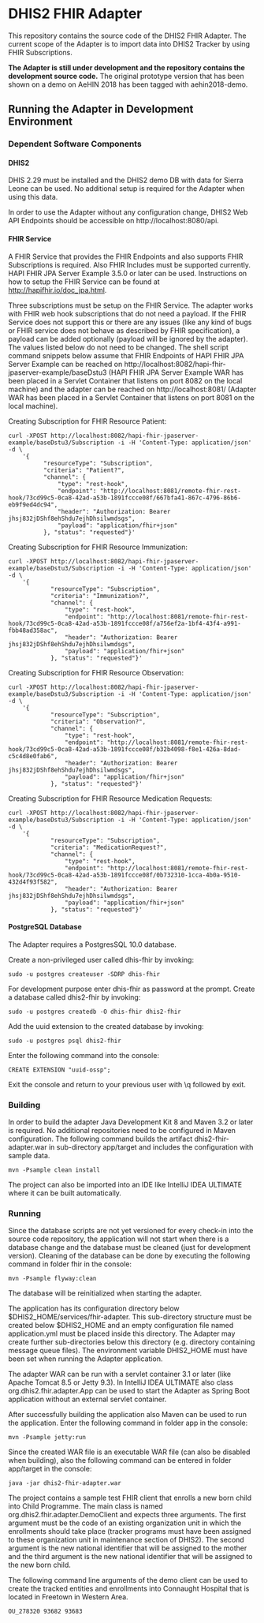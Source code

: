 # DHIS2 FHIR Adapter
This repository contains the source code of the DHIS2 FHIR Adapter. The current scope of the Adapter is to import data into DHIS2 Tracker by using FHIR Subscriptions.

__The Adapter is still under development and the repository contains the development source code.__ The original prototype version that has been shown on a demo on AeHIN 2018 has been tagged with aehin2018-demo. 

## Running the Adapter in Development Environment
### Dependent Software Components
#### DHIS2
DHIS 2.29 must be installed and the DHIS2 demo DB with data for Sierra Leone can be used. No additional setup is required for the Adapter when using this data.

In order to use the Adapter without any configuration change, DHIS2 Web API Endpoints should be accessible on http://localhost:8080/api.

#### FHIR Service
A FHIR Service that provides the FHIR Endpoints and also supports FHIR Subscriptions is required. Also FHIR Includes must be supported currently. HAPI FHIR JPA Server Example 3.5.0 or later can be used. Instructions on how to setup the FHIR Service can be found at http://hapifhir.io/doc_jpa.html.

Three subscriptions must be setup on the FHIR Service. The adapter works with FHIR web hook subscriptions that do not need a payload. If the FHIR Service does not support this or there are any issues (like any kind of bugs or FHIR service does not behave as
 described by FHIR specification), a payload can be added optionally (payload will be ignored by the adapter). The values listed below do not need to be changed. The shell script command snippets below assume that FHIR Endpoints of HAPI FHIR JPA Server 
 Example can be reached on http://localhost:8082/hapi-fhir-jpaserver-example/baseDstu3 (HAPI FHIR JPA Server Example WAR has been placed in a Servlet Container that listens on port 8082 on the local machine) and the adapter can be reached on 
 http://localhost:8081/ (Adapter WAR has been placed in a Servlet Container that listens on port 8081 on the local machine).

Creating Subscription for FHIR Resource Patient:

    curl -XPOST http://localhost:8082/hapi-fhir-jpaserver-example/baseDstu3/Subscription -i -H 'Content-Type: application/json' -d \
        '{
              "resourceType": "Subscription",
              "criteria": "Patient?",
              "channel": {
                  "type": "rest-hook",
                  "endpoint": "http://localhost:8081/remote-fhir-rest-hook/73cd99c5-0ca8-42ad-a53b-1891fccce08f/667bfa41-867c-4796-86b6-eb9f9ed4dc94",
                  "header": "Authorization: Bearer jhsj832jDShf8ehShdu7ejhDhsilwmdsgs",
                  "payload": "application/fhir+json"
              }, "status": "requested"}'

Creating Subscription for FHIR Resource Immunization:

    curl -XPOST http://localhost:8082/hapi-fhir-jpaserver-example/baseDstu3/Subscription -i -H 'Content-Type: application/json' -d \
        '{
                "resourceType": "Subscription",
                "criteria": "Immunization?",
                "channel": {
                    "type": "rest-hook",
                    "endpoint": "http://localhost:8081/remote-fhir-rest-hook/73cd99c5-0ca8-42ad-a53b-1891fccce08f/a756ef2a-1bf4-43f4-a991-fbb48ad358ac",
                    "header": "Authorization: Bearer jhsj832jDShf8ehShdu7ejhDhsilwmdsgs",
                    "payload": "application/fhir+json"
                }, "status": "requested"}'
                
Creating Subscription for FHIR Resource Observation:

    curl -XPOST http://localhost:8082/hapi-fhir-jpaserver-example/baseDstu3/Subscription -i -H 'Content-Type: application/json' -d \
        '{
                "resourceType": "Subscription",
                "criteria": "Observation?",
                "channel": {
                    "type": "rest-hook",
                    "endpoint": "http://localhost:8081/remote-fhir-rest-hook/73cd99c5-0ca8-42ad-a53b-1891fccce08f/b32b4098-f8e1-426a-8dad-c5c4d8e0fab6",
                    "header": "Authorization: Bearer jhsj832jDShf8ehShdu7ejhDhsilwmdsgs",
                    "payload": "application/fhir+json"
                }, "status": "requested"}'    
                
Creating Subscription for FHIR Resource Medication Requests:

    curl -XPOST http://localhost:8082/hapi-fhir-jpaserver-example/baseDstu3/Subscription -i -H 'Content-Type: application/json' -d \
        '{
                "resourceType": "Subscription",
                "criteria": "MedicationRequest?",
                "channel": {
                    "type": "rest-hook",
                    "endpoint": "http://localhost:8081/remote-fhir-rest-hook/73cd99c5-0ca8-42ad-a53b-1891fccce08f/0b732310-1cca-4b0a-9510-432d4f93f582",
                    "header": "Authorization: Bearer jhsj832jDShf8ehShdu7ejhDhsilwmdsgs",
                    "payload": "application/fhir+json"
                }, "status": "requested"}'                
                               
#### PostgreSQL Database
The Adapter requires a PostgresSQL 10.0 database. 

Create a non-privileged user called dhis-fhir by invoking:

    sudo -u postgres createuser -SDRP dhis-fhir                  

For development purpose enter dhis-fhir as password at the prompt. Create a database called dhis2-fhir by invoking:

    sudo -u postgres createdb -O dhis-fhir dhis2-fhir
    
Add the uuid extension to the created database by invoking:

    sudo -u postgres psql dhis2-fhir
    
Enter the following command into the console:

    CREATE EXTENSION "uuid-ossp";    
    
Exit the console and return to your previous user with \q followed by exit.    

### Building
In order to build the adapter Java Development Kit 8 and Maven 3.2 or later is required. No additional repositories need to be configured in Maven configuration. The following command builds the artifact dhis2-fhir-adapter.war in sub-directory app/target 
and includes the configuration with sample data.

    mvn -Psample clean install

The project can also be imported into an IDE like IntelliJ IDEA ULTIMATE where it can be built automatically.

### Running
Since the database scripts are not yet versioned for every check-in into the source code repository, the application will not start when there is a database change and the database must be cleaned (just for development version). Cleaning of the database 
can be done by executing the following command in folder fhir in the console:

    mvn -Psample flyway:clean
    
The database will be reinitialized when starting the adapter.

The application has its configuration directory below $DHIS2_HOME/services/fhir-adapter. This sub-directory structure must be created below $DHIS2_HOME and an empty configuration file named application.yml must be placed inside this directory. The Adapter 
may create further sub-directories below this directory (e.g. directory containing message queue files). The environment variable DHIS2_HOME must have been set when running the Adapter application.

The adapter WAR can be run with a servlet container 3.1 or later (like Apache Tomcat 8.5 or Jetty 9.3). In IntelliJ IDEA ULTIMATE also class org.dhis2.fhir.adapter.App can be used to start the Adapter as Spring Boot application without an external servlet 
container.

After successfully building the application also Maven can be used to run the application. Enter the following command in folder app in the console:

    mvn -Psample jetty:run
    
Since the created WAR file is an executable WAR file (can also be disabled when building), also the following command can be entered in folder app/target in the console:

    java -jar dhis2-fhir-adapter.war    

The project contains a sample test FHIR client that enrolls a new born child into Child Programme. The main class is named org.dhis2.fhir.adapter.DemoClient and expects three arguments. The first argument must be the code of an existing organization 
unit in which the enrollments should take place (tracker programs must have been assigned to these organization unit in maintenance section of DHIS2). The second argument is the new national identifier that will be assigned to the mother and the third 
argument is the new national identifier that will be assigned to the new born child.

The following command line arguments of the demo client can be used to create the tracked entities and enrollments into Connaught Hospital that is located in Freetown in Western Area.  

    OU_278320 93682 93683
